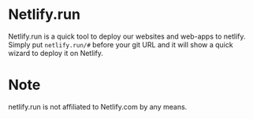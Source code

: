 # Netlify.run 
Netlify.run is a quick tool to deploy our websites and web-apps to netlify.
Simply put `netlify.run/#` before your git URL and it will show a quick wizard to deploy it on Netlify.


# Note
netlify.run is not affiliated to Netlify.com by any means. 